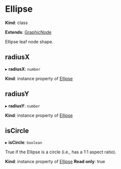 # Ellipse

**Kind**: class

**Extends**: [GraphicNode](/develop/reference/GraphicNode)

Ellipse leaf node shape.

## radiusX

▸ **radiusX**: `number`

**Kind**: instance property of [Ellipse](#ellipse)

## radiusY

▸ **radiusY**: `number`

**Kind**: instance property of [Ellipse](#ellipse)

## isCircle

▸ **isCircle**: `boolean`

True if the Ellipse is a circle (i.e., has a 1:1 aspect ratio).

**Kind**: instance property of [Ellipse](#ellipse)
**Read only**: true
